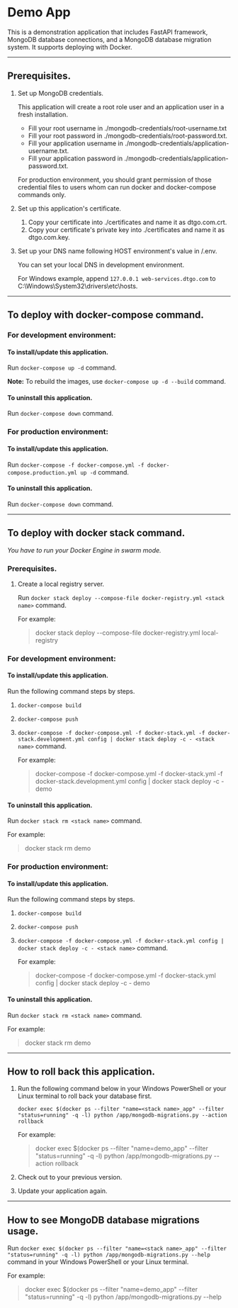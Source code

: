 # Demo App
This is a demonstration application that includes FastAPI framework, MongoDB database connections, 
and a MongoDB database migration system. It supports deploying with Docker.

---

## Prerequisites.
1. Set up MongoDB credentials.

    This application will create a root role user and an application user in a fresh installation.

    * Fill your root username in ./mongodb-credentials/root-username.txt
    * Fill your root password in ./mongodb-credentials/root-password.txt.
    * Fill your application username in ./mongodb-credentials/application-username.txt.
    * Fill your application password in ./mongodb-credentials/application-password.txt.
    
    For production environment, you should grant permission of those credential files to users whom can run docker
    and docker-compose commands only.

1. Set up this application's certificate.
    1. Copy your certificate into ./certificates and name it as dtgo.com.crt.
    1. Copy your certificate's private key into ./certificates and name it as dtgo.com.key.
1. Set up your DNS name following HOST environment's value in /.env.

    You can set your local DNS in development environment.

    For Windows example, append `127.0.0.1 web-services.dtgo.com` to C:\Windows\System32\drivers\etc\hosts.

---

## To deploy with docker-compose command.
### For development environment:
#### To install/update this application.
Run `docker-compose up -d` command.

**Note:** To rebuild the images, use `docker-compose up -d --build` command.

#### To uninstall this application.
Run `docker-compose down` command.

### For production environment:
#### To install/update this application.
Run `docker-compose -f docker-compose.yml -f docker-compose.production.yml up -d` command.
#### To uninstall this application.
Run `docker-compose down` command.

---

## To deploy with docker stack command.
_You have to run your Docker Engine in swarm mode._

### Prerequisites.
1. Create a local registry server.

    Run `docker stack deploy --compose-file docker-registry.yml <stack name>` command.

    For example:

    > docker stack deploy --compose-file docker-registry.yml local-registry

### For development environment:
#### To install/update this application.
Run the following command steps by steps.

1. `docker-compose build`
1. `docker-compose push`
1. `docker-compose -f docker-compose.yml -f docker-stack.yml -f docker-stack.development.yml config
    | docker stack deploy -c - <stack name>` command.

    For example:

    > docker-compose -f docker-compose.yml -f docker-stack.yml -f docker-stack.development.yml config
    | docker stack deploy -c - demo

#### To uninstall this application.
Run `docker stack rm <stack name>` command.

For example:
> docker stack rm demo

### For production environment:
#### To install/update this application.
Run the following command steps by steps.

1. `docker-compose build`
1. `docker-compose push`
1. `docker-compose -f docker-compose.yml -f docker-stack.yml config
    | docker stack deploy -c - <stack name>` command.

    For example:

    > docker-compose -f docker-compose.yml -f docker-stack.yml config | docker stack deploy -c - demo

#### To uninstall this application.
Run `docker stack rm <stack name>` command.

For example:
> docker stack rm demo

---

## How to roll back this application.
1.  Run the following command below in your Windows PowerShell or your Linux terminal to roll back your database first.

    `docker exec $(docker ps --filter "name=<stack name>_app" --filter "status=running" -q -l)
    python /app/mongodb-migrations.py --action rollback`

    For example:

    > docker exec $(docker ps --filter "name=demo_app" --filter "status=running" -q -l)
    python /app/mongodb-migrations.py --action rollback

1.  Check out to your previous version.
1.  Update your application again.

---

## How to see MongoDB database migrations usage.
Run `docker exec $(docker ps --filter "name=<stack name>_app" --filter "status=running" -q -l)
python /app/mongodb-migrations.py --help` command in your Windows PowerShell or your Linux terminal.

For example:

> docker exec $(docker ps --filter "name=demo_app" --filter "status=running" -q -l) python /app/mongodb-migrations.py --help
